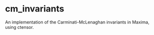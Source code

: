 cm_invariants
=============

An implementation of the Carminati-McLenaghan invariants in
Maxima, using ctensor.
